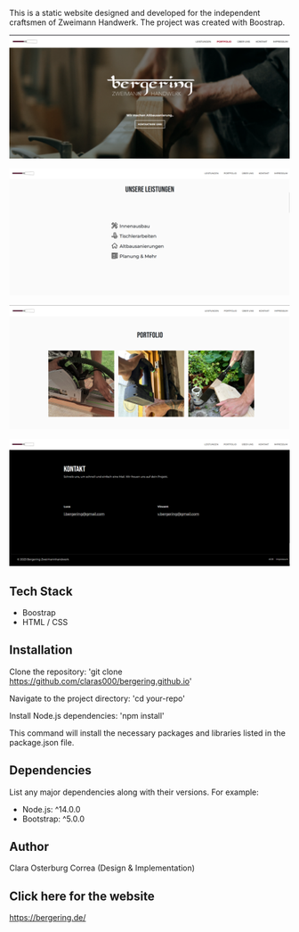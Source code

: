This is a static website designed and developed for the independent craftsmen of Zweimann Handwerk.
The project was created with Boostrap.

![Bergering Webside](Img/bergering-webside-header.png)

![Bergering Webside](Img/bergering-webside-tasks.png)

![Bergering Webside](Img/bergering-webside-portfolio.png)

![Bergering Webside](Img/bergering-webside-footer.png)

## Tech Stack
- Boostrap
- HTML / CSS


## Installation

Clone the repository:
'git clone https://github.com/claras000/bergering.github.io'

Navigate to the project directory:
'cd your-repo'

Install Node.js dependencies:
'npm install'

This command will install the necessary packages and libraries listed in the package.json file.


## Dependencies
List any major dependencies along with their versions. For example:
- Node.js: ^14.0.0
- Bootstrap: ^5.0.0


## Author
Clara Osterburg Correa (Design & Implementation)


## Click here for the website
https://bergering.de/
